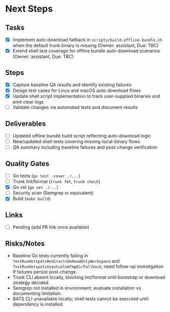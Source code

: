 # Next Steps

## Tasks
- [x] Implement auto-download fallback in `scripts/build-offline-bundle.sh` when the default trunk binary is missing (Owner: assistant, Due: TBC)
- [x] Extend shell test coverage for offline bundle auto-download scenarios (Owner: assistant, Due: TBC)

## Steps
- [x] Capture baseline QA results and identify existing failures
- [x] Design test cases for Linux and macOS auto-download flows
- [x] Update shell script implementation to track user-supplied binaries and emit clear logs
- [ ] Validate changes via automated tests and document results

## Deliverables
- [ ] Updated offline bundle build script reflecting auto-download logic
- [ ] New/updated shell tests covering missing-local-binary flows
- [ ] QA summary including baseline failures and post-change verification

## Quality Gates
- [ ] Go tests (`go test -cover ./...`)
- [ ] Trunk lint/format (`trunk fmt`, `trunk check`)
- [x] Go vet (`go vet ./...`)
- [ ] Security scan (Semgrep or equivalent)
- [x] Build (`make build`)

## Links
- [ ] Pending (add PR link once available)

## Risks/Notes
- Baseline Go tests currently failing in `TestRunHotspotsRedirectsOnReadOnlyWorkspace` and `TestRunHotspotsUsesCustomTmpDirFallback`; need follow-up investigation if failures persist post-change.
- Trunk CLI absent locally, blocking lint/format until bootstrap or download strategy decided.
- Semgrep not installed in environment; evaluate installation vs. documenting limitation.
- BATS CLI unavailable locally; shell tests cannot be executed until dependency is installed.
